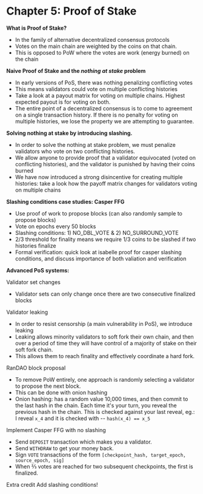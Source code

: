 # Chapter 5: Proof of Stake
**What is Proof of Stake?**

* In the family of alternative decentralized consensus protocols
* Votes on the main chain are weighted by the coins on that chain.
* This is opposed to PoW where the votes are work (energy burned) on the chain

**Naive Proof of Stake and the *nothing at stake* problem**

* In early versions of PoS, there was nothing penalizing conflicting votes
* This means validators could vote on multiple conflicting histories
* Take a look at a payout matrix for voting on multiple chains. Highest expected payout is for voting on both.
* The entire point of a decentralized consensus is to come to agreement on a single transaction history. If there is no penalty for voting on multiple histories, we lose the property we are attempting to guarantee.

**Solving nothing at stake by introducing slashing.**

* In order to solve the nothing at stake problem, we must penalize validators who vote on two conflicting histories.
* We allow anyone to provide proof that a validator equivocated (voted on conflicting histories), and the validator is punished by having their coins burned
* We have now introduced a strong disincentive for creating multiple histories: take a look how the payoff matrix changes for validators voting on multiple chains

**Slashing conditions case studies: Casper FFG**

* Use proof of work to propose blocks (can also randomly sample to propose blocks)
* Vote on epochs every 50 blocks
* Slashing conditions: 1) NO_DBL_VOTE & 2) NO_SURROUND_VOTE
* 2/3 threshold for finality means we require 1/3 coins to be slashed if two histories finalize
* Formal verification: quick look at isabelle proof for casper slashing conditions, and discuss importance of both valiation and verification

**Advanced PoS systems:**

Validator set changes

* Validator sets can only change once there are two consecutive finalized blocks

Validator leaking

* In order to resist censorship (a main vulnerability in PoS), we introduce leaking
* Leaking allows minority validators to soft fork their own chain, and then over a period of time they will have control of a majority of stake on their soft fork chain.
* This allows them to reach finality and effectively coordinate a hard fork. 

RanDAO block proposal

* To remove PoW entirely, one approach is randomly selecting a validator to propose the next block.
* This can be done with onion hashing
* Onion hashing: has a random value 10,000 times, and then commit to the last hash in the chain. Each time it's your turn, you reveal the previous hash in the chain. This is checked against your last reveal, eg.:
I reveal `x_4` and it is checked with -- `hash(x_4) == x_5`

Implement Casper FFG with no slashing

* Send `DEPOSIT` transaction which makes you a validator.
* Send `WITHDRAW` to get your money back.
* Sign `VOTE` transactions of the form
`[checkpoint_hash, target_epoch, source_epoch, sig]`
* When ⅔ votes are reached for two subsequent checkpoints, the first is finalized.

Extra credit
Add slashing conditions!

